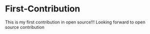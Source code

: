 # First-Contribution
This is my first contribution in open source!!!
Looking forward to open source contribution
